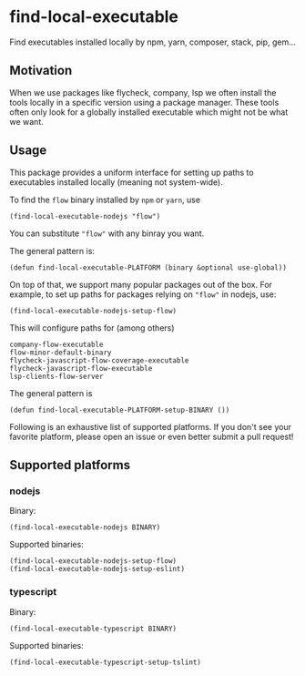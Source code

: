 # find-local-executable

Find executables installed locally by npm, yarn, composer, stack, pip, gem...

## Motivation

When we use packages like flycheck, company, lsp we often install the
tools locally in a specific version using a package manager.  These
tools often only look for a globally installed executable which might
not be what we want.

## Usage

This package provides a uniform interface for setting up paths to
executables installed locally (meaning not system-wide).

To find the `flow` binary installed by `npm` or `yarn`, use

``` emacs-lisp
(find-local-executable-nodejs "flow")
```

You can substitute `"flow"` with any binray you want.

The general pattern is:

``` emacs-lisp
(defun find-local-executable-PLATFORM (binary &optional use-global))
```

On top of that, we support many popular packages out of the box.  For
example, to set up paths for packages relying on `"flow"` in nodejs,
use:

``` emacs-lisp
(find-local-executable-nodejs-setup-flow)
```

This will configure paths for (among others)

``` emacs-lisp
company-flow-executable
flow-minor-default-binary
flycheck-javascript-flow-coverage-executable
flycheck-javascript-flow-executable
lsp-clients-flow-server
```

The general pattern is

``` emacs-lisp
(defun find-local-executable-PLATFORM-setup-BINARY ())
```

Following is an exhaustive list  of supported platforms.  If you don't
see your favorite platform, please open an issue or even better submit
a pull request!

## Supported platforms

### nodejs

Binary:

``` emacs-lisp
(find-local-executable-nodejs BINARY)
```

Supported binaries:

``` emacs-lisp
(find-local-executable-nodejs-setup-flow)
(find-local-executable-nodejs-setup-eslint)
```

### typescript

Binary:

``` emacs-lisp
(find-local-executable-typescript BINARY)
```

Supported binaries:

``` emacs-lisp
(find-local-executable-typescript-setup-tslint)
```
